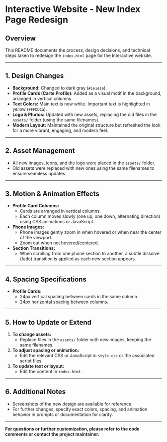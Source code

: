 # Interactive Website - New Index Page Redesign

## Overview
This README documents the process, design decisions, and technical steps taken to redesign the `index.html` page for the Interactive website.

---

## 1. Design Changes
- **Background:** Changed to dark gray (`#1e1e1e`).
- **Profile Cards (Carte Profilo):** Added as a visual motif in the background, arranged in vertical columns.
- **Text Colors:** Main text is now white. Important text is highlighted in yellow (`#FFDD1a`).
- **Logo & Photos:** Updated with new assets, replacing the old files in the `assets/` folder (using the same filenames).
- **Modern Layout:** Maintained the original structure but refreshed the look for a more vibrant, engaging, and modern feel.

---

## 2. Asset Management
- All new images, icons, and the logo were placed in the `assets/` folder.
- Old assets were replaced with new ones using the same filenames to ensure seamless updates.

---

## 3. Motion & Animation Effects
- **Profile Card Columns:**
  - Cards are arranged in vertical columns.
  - Each column moves slowly (one up, one down, alternating direction) using CSS animations or JavaScript.
- **Phone Images:**
  - Phone images gently zoom in when hovered or when near the center of the viewport.
  - Zoom out when not hovered/centered.
- **Section Transitions:**
  - When scrolling from one phone section to another, a subtle dissolve (fade) transition is applied as each new section appears.

---

## 4. Spacing Specifications
- **Profile Cards:**
  - 24px vertical spacing between cards in the same column.
  - 24px horizontal spacing between columns.

---

## 5. How to Update or Extend
1. **To change assets:**
   - Replace files in the `assets/` folder with new images, keeping the same filenames.
2. **To adjust spacing or animation:**
   - Edit the relevant CSS or JavaScript in `style.css` or the associated script files.
3. **To update text or layout:**
   - Edit the content in `index.html`.

---

## 6. Additional Notes
- Screenshots of the new design are available for reference.
- For further changes, specify exact colors, spacing, and animation behavior in prompts or documentation for clarity.

---

**For questions or further customization, please refer to the code comments or contact the project maintainer.** 